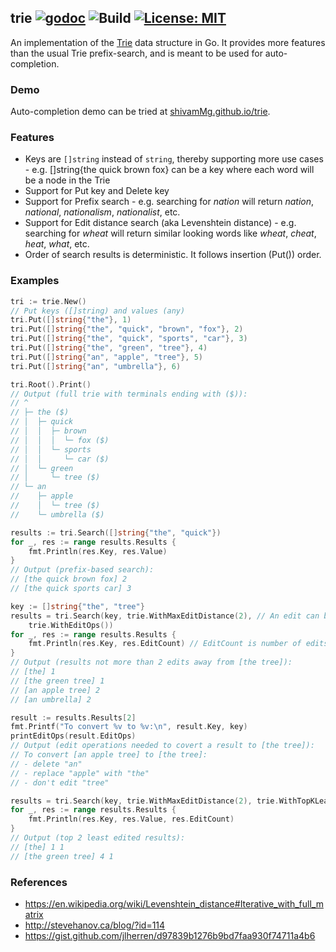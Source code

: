 ## trie [![godoc](https://godoc.org/github.com/shivammg/trie?status.svg)](https://godoc.org/github.com/shivamMg/trie) ![Build](https://github.com/shivamMg/trie/actions/workflows/ci.yml/badge.svg?branch=master) [![License: MIT](https://img.shields.io/badge/License-MIT-yellow.svg)](https://opensource.org/licenses/MIT)

An implementation of the [Trie](https://en.wikipedia.org/wiki/Trie) data structure in Go. It provides more features than the usual Trie prefix-search, and is meant to be used for auto-completion.

### Demo

Auto-completion demo can be tried at [shivamMg.github.io/trie](https://shivammg.github.io/trie/).

### Features

- Keys are `[]string` instead of `string`, thereby supporting more use cases - e.g. []string{the quick brown fox} can be a key where each word will be a node in the Trie
- Support for Put key and Delete key
- Support for Prefix search - e.g. searching for _nation_ will return _nation_, _national_, _nationalism_, _nationalist_, etc.
- Support for Edit distance search (aka Levenshtein distance) - e.g. searching for _wheat_ will return similar looking words like _wheat_, _cheat_, _heat_, _what_, etc.
- Order of search results is deterministic. It follows insertion (Put()) order.

### Examples

```go
tri := trie.New()
// Put keys ([]string) and values (any)
tri.Put([]string{"the"}, 1)
tri.Put([]string{"the", "quick", "brown", "fox"}, 2)
tri.Put([]string{"the", "quick", "sports", "car"}, 3)
tri.Put([]string{"the", "green", "tree"}, 4)
tri.Put([]string{"an", "apple", "tree"}, 5)
tri.Put([]string{"an", "umbrella"}, 6)

tri.Root().Print()
// Output (full trie with terminals ending with ($)):
// ^
// ├─ the ($)
// │  ├─ quick
// │  │  ├─ brown
// │  │  │  └─ fox ($)
// │  │  └─ sports
// │  │     └─ car ($)
// │  └─ green
// │     └─ tree ($)
// └─ an
//    ├─ apple
//    │  └─ tree ($)
//    └─ umbrella ($)

results := tri.Search([]string{"the", "quick"})
for _, res := range results.Results {
	fmt.Println(res.Key, res.Value)
}
// Output (prefix-based search):
// [the quick brown fox] 2
// [the quick sports car] 3

key := []string{"the", "tree"}
results = tri.Search(key, trie.WithMaxEditDistance(2), // An edit can be insert, delete, replace
	trie.WithEditOps())
for _, res := range results.Results {
	fmt.Println(res.Key, res.EditCount) // EditCount is number of edits needed to convert to [the tree]
}
// Output (results not more than 2 edits away from [the tree]):
// [the] 1
// [the green tree] 1
// [an apple tree] 2
// [an umbrella] 2

result := results.Results[2]
fmt.Printf("To convert %v to %v:\n", result.Key, key)
printEditOps(result.EditOps)
// Output (edit operations needed to covert a result to [the tree]):
// To convert [an apple tree] to [the tree]:
// - delete "an"
// - replace "apple" with "the"
// - don't edit "tree"

results = tri.Search(key, trie.WithMaxEditDistance(2), trie.WithTopKLeastEdited(), trie.WithMaxResults(2))
for _, res := range results.Results {
	fmt.Println(res.Key, res.Value, res.EditCount)
}
// Output (top 2 least edited results):
// [the] 1 1
// [the green tree] 4 1
```

### References

* https://en.wikipedia.org/wiki/Levenshtein_distance#Iterative_with_full_matrix
* http://stevehanov.ca/blog/?id=114
* https://gist.github.com/jlherren/d97839b1276b9bd7faa930f74711a4b6